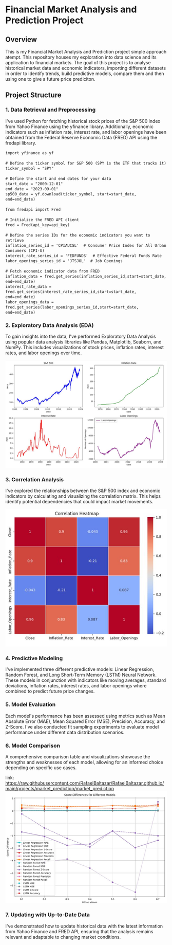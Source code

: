 # **Financial Market Analysis and Prediction Project**

## **Overview**
This is my Financial Market Analysis and Prediction project simple approach atempt. This repository houses my exploration into data science and its application to financial markets. The goal of this project is to analyse historical market data and economic indicators, importing different datasets in order to identify trends, build predictive models, compare them and then using one to give a future price prediciton.

## **Project Structure**
### **1. Data Retrieval and Preprocessing**
I've used Python for fetching historical stock prices of the S&P 500 index from Yahoo Finance using the yfinance library. Additionally, economic indicators such as inflation rate, interest rate, and labor openings have been obtained from the Federal Reserve Economic Data (FRED) API using the fredapi library.

```
import yfinance as yf

# Define the ticker symbol for S&P 500 (SPY is the ETF that tracks it)
ticker_symbol = "SPY"

# Define the start and end dates for your data
start_date = "2000-12-01"
end_date = "2023-09-01"
sp500_data = yf.download(ticker_symbol, start=start_date, end=end_date)

from fredapi import Fred

# Initialize the FRED API client
fred = Fred(api_key=api_key)

# Define the series IDs for the economic indicators you want to retrieve
inflation_series_id = 'CPIAUCSL'  # Consumer Price Index for All Urban Consumers (CPI-U)
interest_rate_series_id = 'FEDFUNDS'  # Effective Federal Funds Rate
labor_openings_series_id = 'JTSJOL'  # Job Openings

# Fetch economic indicator data from FRED
inflation_data = fred.get_series(inflation_series_id,start=start_date, end=end_date)
interest_rate_data = fred.get_series(interest_rate_series_id,start=start_date, end=end_date)
labor_openings_data = fred.get_series(labor_openings_series_id,start=start_date, end=end_date)

```

### **2. Exploratory Data Analysis (EDA)**
To gain insights into the data, I've performed Exploratory Data Analysis using popular data analysis libraries like Pandas, Matplotlib, Seaborn, and NumPy. This includes visualizations of stock prices, inflation rates, interest rates, and labor openings over time.


<img src="images/raw data.JPG?raw=true"/>


### **3. Correlation Analysis**
I've explored the relationships between the S&P 500 index and economic indicators by calculating and visualizing the correlation matrix. This helps identify potential dependencies that could impact market movements.


<img src="images/heatmap.JPG"/>


### **4. Predictive Modeling**
I've implemented three different predictive models: Linear Regression, Random Forest, and Long Short-Term Memory (LSTM) Neural Network. These models in conjunction with indicators like moving averages, standard deviations, inflation rates, interest rates, and labor openings where combined to predict future price changes.

### **5. Model Evaluation**
Each model's performance has been assessed using metrics such as Mean Absolute Error (MAE), Mean Squared Error (MSE), Precision, Accuracy, and Z-Score. I've also conducted fit sampling experiments to evaluate model performance under different data distribution scenarios.

### **6. Model Comparison**
A comprehensive comparison table and visualizations showcase the strengths and weaknesses of each model, allowing for an informed choice depending on specific use cases.

link: https://raw.githubusercontent.com/RafaelBaltazar/RafaelBaltazar.github.io/main/projects/market_prediction/market_prediction
<img src="images/Score diferences.JPG?raw=true"/>


### **7. Updating with Up-to-Date Data**
I've demonstrated how to update historical data with the latest information from Yahoo Finance and FRED API, ensuring that the analysis remains relevant and adaptable to changing market conditions.
